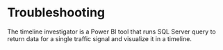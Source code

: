 # Troubleshooting
The timeline investigator is a Power BI tool that runs SQL Server query to return data for a single traffic signal and visualize it in a timeline.
